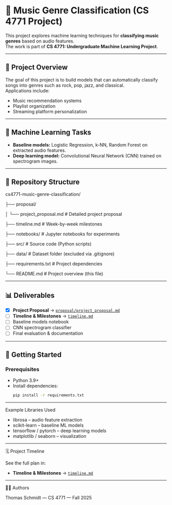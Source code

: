 # 🎵 Music Genre Classification (CS 4771 Project)

This project explores machine learning techniques for **classifying music genres** based on audio features.  
The work is part of **CS 4771: Undergraduate Machine Learning Project**.

---

## 📌 Project Overview
The goal of this project is to build models that can automatically classify songs into genres such as rock, pop, jazz, and classical.  
Applications include:
- Music recommendation systems
- Playlist organization
- Streaming platform personalization

---

## 🧠 Machine Learning Tasks
- **Baseline models:** Logistic Regression, k-NN, Random Forest on extracted audio features.  
- **Deep learning model:** Convolutional Neural Network (CNN) trained on spectrogram images.  

---

## 📂 Repository Structure
cs4771-music-genre-classification/

├── proposal/

│ └── project_proposal.md # Detailed project proposal

├── timeline.md # Week-by-week milestones

├── notebooks/ # Jupyter notebooks for experiments

├── src/ # Source code (Python scripts)

├── data/ # Dataset folder (excluded via .gitignore)

├── requirements.txt # Project dependencies

└── README.md # Project overview (this file)

---

## 📊 Deliverables
- [x] **Project Proposal** → [`proposal/project_proposal.md`](proposal/project_proposal.md)  
- [ ] **Timeline & Milestones** → [`timeline.md`](timeline.md)  
- [ ] Baseline models notebook  
- [ ] CNN spectrogram classifier  
- [ ] Final evaluation & documentation  

---

## 🚀 Getting Started
### Prerequisites
- Python 3.9+  
- Install dependencies:
  ```bash
  pip install -r requirements.txt

---

Example Libraries Used
- librosa – audio feature extraction
- scikit-learn – baseline ML models
- tensorflow / pytorch – deep learning models
- matplotlib / seaborn – visualization

---

🗓️ Project Timeline

See the full plan in:
- **Timeline & Milestones** → [`timeline.md`](timeline.md)

---

👨‍💻 Authors

Thomas Schmidt — CS 4771 — Fall 2025
